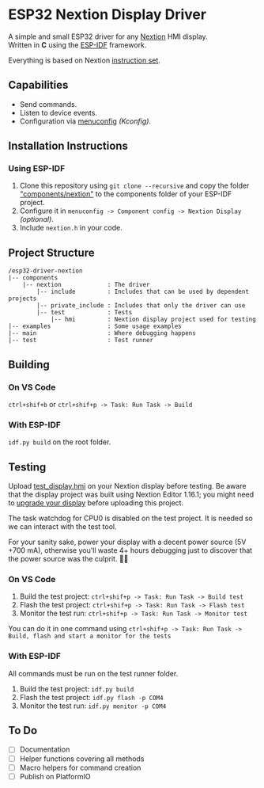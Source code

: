 # ESP32 Nextion Display Driver

A simple and small ESP32 driver for any [Nextion](https://nextion.tech/) HMI display.  
Written in **C** using the [ESP-IDF](https://github.com/espressif/esp-idf) framework.  

Everything is based on Nextion [instruction set](https://nextion.tech/instruction-set/).  

## Capabilities

* Send commands.
* Listen to device events.
* Configuration via [menuconfig](https://docs.espressif.com/projects/esp-idf/en/latest/esp32/api-reference/kconfig.html) _(Kconfig)_.

## Installation Instructions

### Using ESP-IDF

1. Clone this repository using `git clone --recursive` and copy the folder ["components/nextion"](/components/nextion/) to the components folder of your ESP-IDF project.
2. Configure it in `menuconfig -> Component config -> Nextion Display` _(optional)_.
3. Include `nextion.h` in your code.

## Project Structure

```text
/esp32-driver-nextion
|-- components
    |-- nextion             : The driver
        |-- include         : Includes that can be used by dependent projects
        |-- private_include : Includes that only the driver can use
        |-- test            : Tests
            |-- hmi         : Nextion display project used for testing
|-- examples                : Some usage examples
|-- main                    : Where debugging happens
|-- test                    : Test runner
```

## Building

### On VS Code

```ctrl+shif+b``` or ```ctrl+shif+p -> Task: Run Task -> Build```

### With ESP-IDF

```idf.py build``` on the root folder.

## Testing

Upload [test_display.hmi](/components/nextion/test/hmi/) on your Nextion display before testing. Be aware that the display project was built using Nextion Editor 1.16.1; you might need to [upgrade your display](https://nextion.tech/faq-items/using-legacy-nextion-devices/) before uploading this project.  

The task watchdog for CPU0 is disabled on the test project. It is needed so we can interact with the test tool.  

For your sanity sake, power your display with a decent power source (5V +700 mA), otherwise you'll waste 4+ hours debugging just to discover that the power source was the culprit. 🤦‍♂️

### On VS Code

1. Build the test project: `ctrl+shif+p -> Task: Run Task -> Build test`
2. Flash the test project: `ctrl+shif+p -> Task: Run Task -> Flash test`
3. Monitor the test run: `ctrl+shif+p -> Task: Run Task -> Monitor test`

You can do it in one command using `ctrl+shif+p -> Task: Run Task -> Build, flash and start a monitor for the tests`

### With ESP-IDF

All commands must be run on the test runner folder.

1. Build the test project: `idf.py build`
2. Flash the test project: `idf.py flash -p COM4`
3. Monitor the test run: `idf.py monitor -p COM4`

## To Do

* [ ] Documentation
* [ ] Helper functions covering all methods
* [ ] Macro helpers for command creation
* [ ] Publish on PlatformIO
